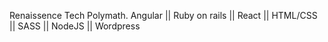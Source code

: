 Renaissence Tech Polymath. 
Angular || Ruby on rails || React || HTML/CSS || SASS || NodeJS || Wordpress
